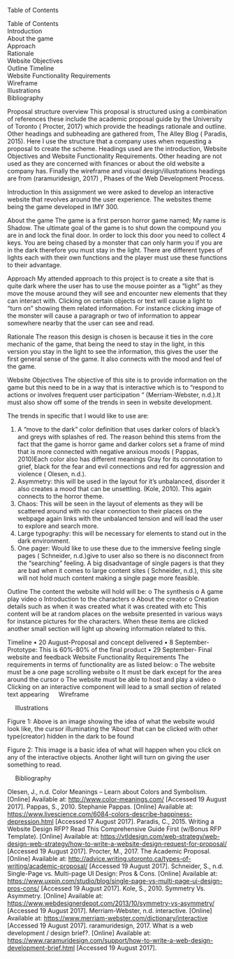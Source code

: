Table of Contents

Table of Contents	
Introduction	
About the game	
Approach	
Rationale	
Website Objectives	
Outline	
Timeline	
Website Functionality Requirements	
Wireframe	
Illustrations	
Bibliography	
 
 
Proposal structure overview 
This proposal is structured using a combination of references these include the academic proposal guide by the University of Toronto ( Procter, 2017) which provide the headings rationale and outline. Other headings and subheading are gathered from, The Alley Blog ( Paradis, 2015). Here I use the structure that a company uses when requesting a proposal to create the scheme. Headings used are the introduction, Website Objectives and Website Functionality Requirements. Other heading are not used as they are concerned with finances or about the old website a company has. Finally the wireframe and visual design/illustrations headings are from (raramuridesign, 2017) , Phases of the Web Development Process.


Introduction
In this assignment we were asked to develop an interactive website that revolves around the user experience. The websites theme being the game developed in IMY 300.

About the game
The game is a first person horror game named; My name is Shadow. 
The ultimate goal of the game is to shut down the compound you are in and lock the final door. In order to lock this door you need to collect 4 keys. You are being chased by a monster that can only harm you if you are in the dark therefore you must stay in the light. There are different types of lights each with their own functions and the player must use these functions to their advantage.

Approach
My attended approach to this project is to create a site that is quite dark where the user has to use the mouse pointer as a “light” as they move the mouse around they will see and encounter new elements that they can interact with. Clicking on certain objects or text will cause a light to “turn on” showing them related information. For instance clicking image of the monster will cause a paragraph or two of information to appear somewhere nearby that the user can see and read. 
 

Rationale
The reason this design  is chosen is  because it ties in the core mechanic of the game, that being the need to stay in the light, in this version you stay in the light to see the information, this gives the user the first general sense of the game. It also connects with the mood and feel of the game.

Website Objectives
The objective of this site is to provide information on the game but this need to be in a way that is interactive which is to “respond to actions or involves frequent user participation “ (Merriam-Webster, n.d.).It must also show off some of the trends in seen in website development.

The trends in specific that I would like to use are: 
1.	A “move to the dark” color definition that uses darker colors of black’s and greys with splashes of red. The reason behind this stems from the fact that the game is horror game and darker colors set a frame of mind that is more connected with negative anxious moods ( Pappas, 2010)Each color also has different meanings Gray for its connotation to grief, black for the fear and evil connections and red for aggression and violence ( Olesen, n.d.).
2.	Asymmetry: this will be used in the layout for it’s unbalanced, disorder it also creates a mood that can be unsettling. (Kole, 2010). This again connects to the horror theme.
3.	Chaos: This will be seen in the layout of elements as they will be scattered around with no clear connection to their places on the webpage again links with the unbalanced tension and will lead the user to explore and search more.
4.	Large typography:  this will be necessary for elements to stand out in the dark environment.
5.	One pager: Would like to use these due to the immersive feeling single pages ( Schneider, n.d.)give to user also so there is no disconnect from the “searching” feeling.  A big disadvantage of single pagers is that they are bad when it comes to large content sites ( Schneider, n.d.), this site will not hold much content making a single page more feasible. 
 

Outline
The content the website will hold will be:
o	The synthesis
o	A game play video
o	Introduction to the characters
o	About the creator
o	Creation details such as when it was created what it was created with etc
This content will be at random places on the website presented in various ways for instance pictures for the characters. When these items are clicked another small section will light up showing information related to this.

Timeline
•	20 August-Proposal and concept delivered
•	8 September- Prototype: This is 60%-80% of the final product
•	29 September- Final website and feedback
Website Functionality Requirements
The requirements in terms of functionality are as listed below:
o	The website must be a one page scrolling website
o	It must be dark except for the area around the cursor
o	The website must be able to host and play a video
o	Clicking on an interactive component will lead to a small section of related text appearing
 
Wireframe

 
Illustrations 

 
Figure 1: Above is an image showing the idea of what the website would look like, the cursor illuminating the ‘About’ that can be clicked with other type(creator) hidden in the dark to be found



 
Figure 2: This image is a basic idea of what will happen when you click on any of the interactive objects. Another light will turn on giving the user something to read. 


 
Bibliography

Olesen, J., n.d. Color Meanings – Learn about Colors and Symbolism. [Online] 
Available at: http://www.color-meanings.com/
[Accessed 19 August 2017].
Pappas, S., 2010. Stephanie Pappas. [Online] 
Available at: https://www.livescience.com/6084-colors-describe-happiness-depression.html
[Accessed 17 August 2017].
Paradis, C., 2015. Writing a Website Design RFP? Read This Comprehensive Guide First (w/Bonus RFP Template). [Online] 
Available at: https://vtldesign.com/web-strategy/web-design-web-strategy/how-to-write-a-website-design-request-for-proposal/
[Accessed 19 August 2017].
Procter, M., 2017. The Academic Proposal. [Online] 
Available at: http://advice.writing.utoronto.ca/types-of-writing/academic-proposal/
[Accessed 19 August 2017].
Schneider, S., n.d. Single-Page vs. Multi-page UI Design: Pros & Cons. [Online] 
Available at: https://www.uxpin.com/studio/blog/single-page-vs-multi-page-ui-design-pros-cons/
[Accessed 19 August 2017].
Kole, S., 2010. Symmetry Vs. Asymmetry. [Online] 
Available at: https://www.webdesignerdepot.com/2013/10/symmetry-vs-asymmetry/
[Accessed 19 August 2017].
Merriam-Webster, n.d. interactive. [Online] 
Available at: https://www.merriam-webster.com/dictionary/interactive
[Accessed 19 August 2017].
raramuridesign, 2017. What is a web development / design brief?. [Online] 
Available at: https://www.raramuridesign.com/support/how-to-write-a-web-design-development-brief.html
[Accessed 19 August 2017].




